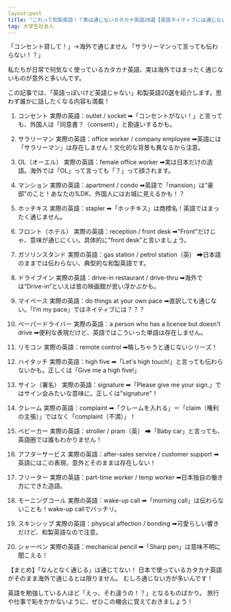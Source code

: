 ```yaml
---
layout:post
title: "これって和製英語！？実は通じないカタカナ英語20選【英語ネイティブには通じない！】"
tag: 大学生社会人
---
```


「コンセント貸して！」→海外で通じません
「サラリーマンって言っても伝わらない！？」

私たちが日常で何気なく使っているカタカナ英語、実は海外ではまったく通じないものが意外と多いんです。

この記事では、「英語っぽいけど英語じゃない」和製英語20選を紹介します。思わず誰かに話したくなる内容も満載！

1. コンセント
実際の英語：outlet / socket
➡「コンセントがない！」と言っても、外国人は「同意書？（consent）」と勘違いするかも。

2. サラリーマン
実際の英語：office worker / company employee
➡英語には「サラリーマン」は存在しません！文化的な背景も異なるから注意。

3. OL（オーエル）
実際の英語：female office worker
➡実は日本だけの造語。海外では「OL」って言っても「？」って顔されます。

4. マンション
実際の英語：apartment / condo
➡英語で「mansion」は“豪邸”のこと！あなたの1LDK、外国人にはお城に見えるかも！？

5. ホッチキス
実際の英語：stapler
➡「ホッチキス」は商標名！英語ではまったく通じません。

6. フロント（ホテル）
実際の英語：reception / front desk
➡"Front"だけじゃ、意味が通じにくい。具体的に"front desk"と言いましょう。

7. ガソリンスタンド
実際の英語：gas station / petrol station（英）
➡日本語のままでは伝わらない、典型的な和製英語です。

8. ドライブイン
実際の英語：drive-in restaurant / drive-thru
➡海外では“Drive-in”といえば昔の映画館が思い浮かぶかも。

9. マイペース
実際の英語：do things at your own pace
➡直訳しても通じない。「I’m my pace」ではネイティブには？？？

10. ペーパードライバー
実際の英語：a person who has a license but doesn't drive
➡便利な表現だけど、英語ではこういった単語は存在しません。

11. リモコン
実際の英語：remote control
➡略しちゃうと通じないシリーズ！

12. ハイタッチ
実際の英語：high five
➡「Let's high touch!」と言っても伝わらないかも。正しくは「Give me a high five!」

13. サイン（署名）
実際の英語：signature
➡「Please give me your sign.」ではサイン会みたいな意味に。正しくは"signature"！

14. クレーム
実際の英語：complaint
➡「クレームを入れる」＝「claim（権利の主張）」ではなく「complaint（不満）」！

15. ベビーカー
実際の英語：stroller / pram（英）
➡「Baby car」と言っても、英語圏では誰もわかりません！

16. アフターサービス
実際の英語：after-sales service / customer support
➡英語にはこの表現、意外とそのままは存在しない！

17. フリーター
実際の英語：part-time worker / temp worker
➡日本独自の働き方にできた造語。

18. モーニングコール
実際の英語：wake-up call
➡「morning call」は伝わらないことも！wake-up callでバッチリ。

19. スキンシップ
実際の英語：physical affection / bonding
➡可愛らしい響きだけど、和製英語なので注意。

20. シャーペン
実際の英語：mechanical pencil
➡「Sharp pen」は意味不明に聞こえる！

【まとめ】「なんとなく通じる」は通じてない！
日本で使っているカタカナ英語がそのまま海外で通じるとは限りません。
むしろ通じない方が多いんです！

英語を勉強している人ほど「えっ、それ違うの！？」となるものばかり。
旅行や仕事で恥をかかないように、ぜひこの機会に覚えておきましょう！
